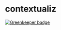 # contextualiz

[![Greenkeeper badge](https://badges.greenkeeper.io/elcoosp/contextualiz.svg)](https://greenkeeper.io/)
